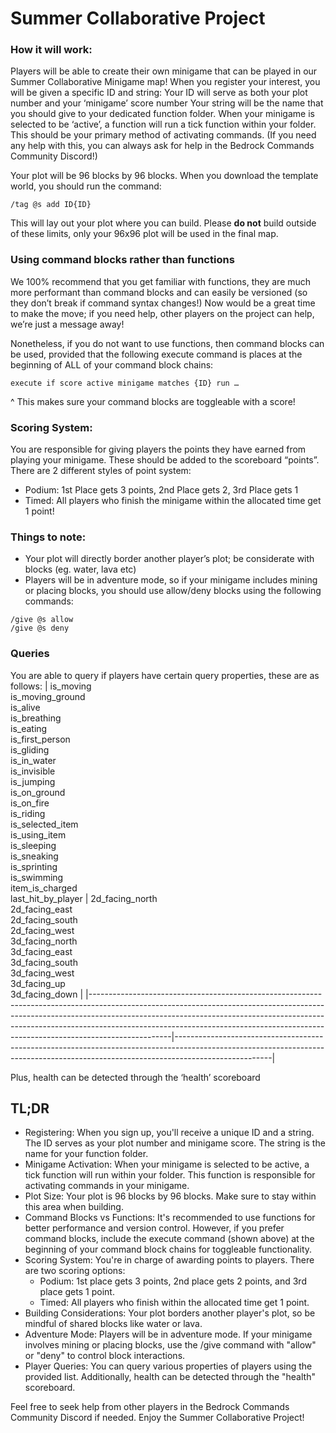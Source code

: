 # Summer Collaborative Project


### How it will work:
Players will be able to create their own minigame that can be played in our Summer Collaborative Minigame map!
When you register your interest, you will be given a specific ID and string:
Your ID will serve as both your plot number and your ‘minigame’ score number
Your string will be the name that you should give to your dedicated function folder.
When your minigame is selected to be ‘active’, a function will run a tick function within your folder. This should be your primary method of activating commands. (If you need any help with this, you can always ask for help in the Bedrock Commands Community Discord!)

Your plot will be 96 blocks by 96 blocks. When you download the template world, you should run the command:

`/tag @s add ID{ID}`

This will lay out your plot where you can build. Please __do not__ build outside of these limits, only your 96x96 plot will be used in the final map.

### Using command blocks rather than functions
We 100% recommend that you get familiar with functions, they are much more performant than command blocks and can easily be versioned (so they don’t break if command syntax changes!) Now would be a great time to make the move; if you need help, other players on the project can help, we’re just a message away!

Nonetheless, if you do not want to use functions, then command blocks can be used, provided that the following execute command is places at the beginning of ALL of your command block chains:

`execute if score active minigame matches {ID} run …`

^ This makes sure your command blocks are toggleable with a score!

### Scoring System:
You are responsible for giving players the points they have earned from playing your minigame. These should be added to the scoreboard “points”. There are 2 different styles of point system:
- Podium: 1st Place gets 3 points, 2nd Place gets 2, 3rd Place gets 1
- Timed: All players who finish the minigame within the allocated time get 1 point!

### Things to note:
- Your plot will directly border another player’s plot; be considerate with blocks (eg. water, lava etc)
- Players will be in adventure mode, so if your minigame includes mining or placing blocks, you should use allow/deny blocks using the following commands:
```
/give @s allow
/give @s deny
```

### Queries
You are able to query if players have certain query properties, these are as follows:
| is_moving<br>is_moving_ground<br>is_alive<br>is_breathing<br>is_eating<br>is_first_person<br>is_gliding<br>is_in_water<br>is_invisible<br>is_jumping<br>is_on_ground<br>is_on_fire<br>is_riding<br>is_selected_item<br>is_using_item<br>is_sleeping<br>is_sneaking<br>is_sprinting<br>is_swimming<br>item_is_charged<br>last_hit_by_player | 2d_facing_north<br>2d_facing_east<br>2d_facing_south<br>2d_facing_west<br>3d_facing_north<br>3d_facing_east<br>3d_facing_south<br>3d_facing_west<br>3d_facing_up<br>3d_facing_down |
|--------------------------------------------------------------------------------------------------------------------------------------------------------------------------------------------------------------------------------------------------------------------------------------------------------------------------------------------|------------------------------------------------------------------------------------------------------------------------------------------------------------------------------------|

Plus, health can be detected through the ‘health’ scoreboard

## TL;DR
- Registering: When you sign up, you'll receive a unique ID and a string. The ID serves as your plot number and minigame score. The string is the name for your function folder.
- Minigame Activation: When your minigame is selected to be active, a tick function will run within your folder. This function is responsible for activating commands in your minigame.
- Plot Size: Your plot is 96 blocks by 96 blocks. Make sure to stay within this area when building.
- Command Blocks vs Functions: It's recommended to use functions for better performance and version control. However, if you prefer command blocks, include the execute command (shown above) at the beginning of your command block chains for toggleable functionality.
- Scoring System: You're in charge of awarding points to players. There are two scoring options:
  - Podium: 1st place gets 3 points, 2nd place gets 2 points, and 3rd place gets 1 point.
  - Timed: All players who finish within the allocated time get 1 point.
- Building Considerations: Your plot borders another player's plot, so be mindful of shared blocks like water or lava.
- Adventure Mode: Players will be in adventure mode. If your minigame involves mining or placing blocks, use the /give command with "allow" or "deny" to control block interactions.
- Player Queries: You can query various properties of players using the provided list. Additionally, health can be detected through the "health" scoreboard.

Feel free to seek help from other players in the Bedrock Commands Community Discord if needed. Enjoy the Summer Collaborative Project!
